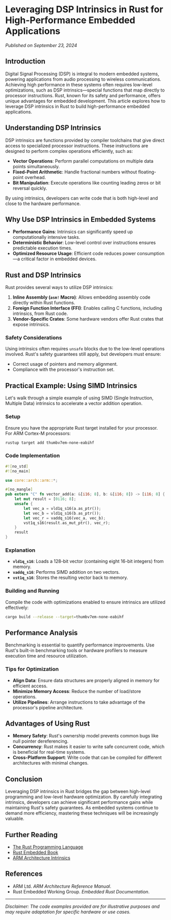 # Leveraging DSP Intrinsics in Rust for High-Performance Embedded Applications

*Published on September 23, 2024*

## Introduction

Digital Signal Processing (DSP) is integral to modern embedded systems, powering applications from audio processing to wireless communications. Achieving high performance in these systems often requires low-level optimizations, such as DSP intrinsics—special functions that map directly to processor instructions. Rust, known for its safety and performance, offers unique advantages for embedded development. This article explores how to leverage DSP intrinsics in Rust to build high-performance embedded applications.

## Understanding DSP Intrinsics

DSP intrinsics are functions provided by compiler toolchains that give direct access to specialized processor instructions. These instructions are designed to perform complex operations efficiently, such as:

- **Vector Operations**: Perform parallel computations on multiple data points simultaneously.
- **Fixed-Point Arithmetic**: Handle fractional numbers without floating-point overhead.
- **Bit Manipulation**: Execute operations like counting leading zeros or bit reversal quickly.

By using intrinsics, developers can write code that is both high-level and close to the hardware performance.

## Why Use DSP Intrinsics in Embedded Systems

- **Performance Gains**: Intrinsics can significantly speed up computationally intensive tasks.
- **Deterministic Behavior**: Low-level control over instructions ensures predictable execution times.
- **Optimized Resource Usage**: Efficient code reduces power consumption—a critical factor in embedded devices.

## Rust and DSP Intrinsics

Rust provides several ways to utilize DSP intrinsics:

1. **Inline Assembly (`asm!` Macro)**: Allows embedding assembly code directly within Rust functions.
2. **Foreign Function Interface (FFI)**: Enables calling C functions, including intrinsics, from Rust code.
3. **Vendor-Specific Crates**: Some hardware vendors offer Rust crates that expose intrinsics.

### Safety Considerations

Using intrinsics often requires `unsafe` blocks due to the low-level operations involved. Rust's safety guarantees still apply, but developers must ensure:

- Correct usage of pointers and memory alignment.
- Compliance with the processor's instruction set.

## Practical Example: Using SIMD Intrinsics

Let's walk through a simple example of using SIMD (Single Instruction, Multiple Data) intrinsics to accelerate a vector addition operation.

### Setup

Ensure you have the appropriate Rust target installed for your processor. For ARM Cortex-M processors:

```bash
rustup target add thumbv7em-none-eabihf
```

### Code Implementation

```rust
#![no_std]
#![no_main]

use core::arch::arm::*;

#[no_mangle]
pub extern "C" fn vector_add(a: &[i16; 8], b: &[i16; 8]) -> [i16; 8] {
    let mut result = [0i16; 8];
    unsafe {
        let vec_a = vld1q_s16(a.as_ptr());
        let vec_b = vld1q_s16(b.as_ptr());
        let vec_r = vaddq_s16(vec_a, vec_b);
        vst1q_s16(result.as_mut_ptr(), vec_r);
    }
    result
}
```

### Explanation

- **`vld1q_s16`**: Loads a 128-bit vector (containing eight 16-bit integers) from memory.
- **`vaddq_s16`**: Performs SIMD addition on two vectors.
- **`vst1q_s16`**: Stores the resulting vector back to memory.

### Building and Running

Compile the code with optimizations enabled to ensure intrinsics are utilized effectively:

```bash
cargo build --release --target=thumbv7em-none-eabihf
```

## Performance Analysis

Benchmarking is essential to quantify performance improvements. Use Rust's built-in benchmarking tools or hardware profilers to measure execution time and resource utilization.

### Tips for Optimization

- **Align Data**: Ensure data structures are properly aligned in memory for efficient access.
- **Minimize Memory Access**: Reduce the number of load/store operations.
- **Utilize Pipelines**: Arrange instructions to take advantage of the processor's pipeline architecture.

## Advantages of Using Rust

- **Memory Safety**: Rust's ownership model prevents common bugs like null pointer dereferencing.
- **Concurrency**: Rust makes it easier to write safe concurrent code, which is beneficial for real-time systems.
- **Cross-Platform Support**: Write code that can be compiled for different architectures with minimal changes.

## Conclusion

Leveraging DSP intrinsics in Rust bridges the gap between high-level programming and low-level hardware optimization. By carefully integrating intrinsics, developers can achieve significant performance gains while maintaining Rust's safety guarantees. As embedded systems continue to demand more efficiency, mastering these techniques will be increasingly valuable.

## Further Reading

- [The Rust Programming Language](https://doc.rust-lang.org/book/)
- [Rust Embedded Book](https://docs.rust-embedded.org/book/)
- [ARM Architecture Intrinsics](https://developer.arm.com/architectures/instruction-sets/simd-isas/neon/intrinsics)

## References

- ARM Ltd. *ARM Architecture Reference Manual*.
- Rust Embedded Working Group. *Embedded Rust Documentation*.

---

*Disclaimer: The code examples provided are for illustrative purposes and may require adaptation for specific hardware or use cases.*
